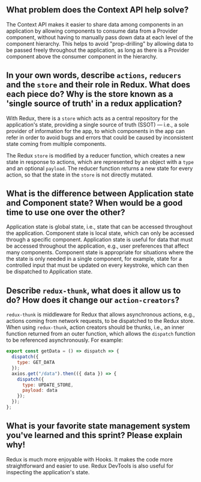 ## What problem does the Context API help solve?

The Context API makes it easier to share data among components in an application by allowing components to consume data from a Provider component, without having to manually pass down data at each level of the component hierarchy. This helps to avoid "prop-drilling" by allowing data to be passed freely throughout the application, as long as there is a Provider component above the consumer component in the hierarchy.


## In your own words, describe `actions`, `reducers` and the `store` and their role in Redux. What does each piece do? Why is the store known as a 'single source of truth' in a redux application?

With Redux, there is a `store` which acts as a central repository for the application's state, providing a single source of truth (SSOT) — i.e., a sole provider of information for the app, to which components in the app can refer in order to avoid bugs and errors that could be caused by inconsistent state coming from multiple components.

The Redux `store` is modified by a reducer function, which creates a new state in response to actions, which are represented by an object with a `type` and an optional `payload`. The reducer function returns a new state for every action, so that the state in the `store` is not directly mutated.

## What is the difference between Application state and Component state? When would be a good time to use one over the other?

Application state is global state, i.e., state that can be accessed throughout the application. Component state is local state, which can only be accessed through a specific component. Application state is useful for data that must be accessed throughout the application, e.g., user preferences that affect many components. Component state is appropriate for situations where the the state is only needed in a single component, for example, state for a controlled input that must be updated on every keystroke, which can then be dispatched to Application state.

## Describe `redux-thunk`, what does it allow us to do? How does it change our `action-creators`?

`redux-thunk` is middleware for Redux that allows asynchronous actions, e.g., actions coming from network requests, to be dispatched to the Redux store. When using `redux-thunk`, action creators should be thunks, i.e., an inner function returned from an outer function, which allows the `dispatch` function to be referenced asynchronously. For example:
```javascript
export const getData = () => dispatch => {
  dispatch({
    type: GET_DATA
  });
  axios.get("/data").then(({ data }) => {
    dispatch({
      type: UPDATE_STORE,
      payload: data
    });
  });
};
```

## What is your favorite state management system you've learned and this sprint? Please explain why!

Redux is much more enjoyable with Hooks. It makes the code more straightforward and easier to use. Redux DevTools is also useful for inspecting the application's state.